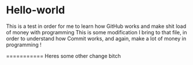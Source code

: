 # Hello-world
This is a test in order for me to learn how GitHub works and make shit load of money with programming 
This is some modification I bring to that file, in order to understand how Commit works, and again, make a lot of money in programming ! 

===========
Heres some other change bitch 
